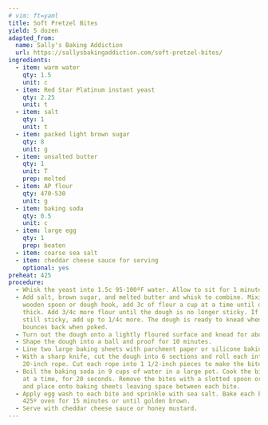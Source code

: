 ```yaml
---
# vim: ft=yaml
title: Soft Pretzel Bites
yield: 5 dozen
adapted_from:
  name: Sally's Baking Addiction
  url: https://sallysbakingaddiction.com/soft-pretzel-bites/
ingredients:
  - item: warm water
    qty: 1.5
    unit: c
  - item: Red Star Platinum instant yeast
    qty: 2.25
    unit: t
  - item: salt
    qty: 1
    unit: t
  - item: packed light brown sugar
    qty: 8
    unit: g
  - item: unsalted butter
    qty: 1
    unit: T
    prep: melted
  - item: AP flour
    qty: 470-530
    unit: g
  - item: baking soda
    qty: 0.5
    unit: c
  - item: large egg
    qty: 1
    prep: beaten
  - item: coarse sea salt
  - item: cheddar cheese sauce for serving
    optional: yes
preheat: 425
procedure:
  - Whisk the yeast into 1.5c 95-100ºF water. Allow to sit for 1 minute.
  - Add salt, brown sugar, and melted butter and whisk to combine. Mixing with
    wooden spoon or dough hook, add 3c of flour a cup at a time until dough is
    thick. Add 3/4c more flour until the dough is no longer sticky. If it is
    still sticky, add up to 1/4c more. The dough is ready to knead when it
    bounces back when poked.
  - Turn out the dough onto a lightly floured surface and knead for about 3 minutes.
  - Shape the dough into a ball and proof for 10 minutes.
  - Line two large baking sheets with parchment paper or silicone baking mats.
  - With a sharp knife, cut the dough into 6 sections and roll each into a
    20-inch rope. Cut each rope into 1 1/2-inch pieces to make the bites.
  - Boil the baking soda in 9 cups of water in a large pot. Cook the bites, 8-10
    at a time, for 20 seconds. Remove the bites with a slotted spoon or spider
    and place onto baking sheets leaving space between each bite.
  - Apply egg wash to each bite and sprinkle with sea salt. Bake each batch in
    425º oven for 15 minutes or until golden brown.
  - Serve with cheddar cheese sauce or honey mustard.
---
```

